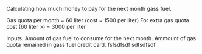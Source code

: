 Calculating how much money to pay for the next month gass fuel.

Gas quota per month = 60 liter (cost = 1500 per liter) 
For extra gas quota cost (60 liter >) = 3000 per liter

Inputs.
Amount of gas fuel to consume for the next month.
Ammount of gas quota remained in gass fuel credit card.
fsfsdfsdf
sdfsdfsdf
